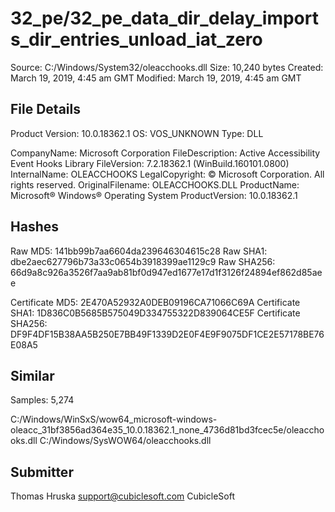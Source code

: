 32_pe/32_pe_data_dir_delay_imports_dir_entries_unload_iat_zero
==============================================================

Source:  C:/Windows/System32/oleacchooks.dll
Size:  10,240 bytes
Created:  March 19, 2019, 4:45 am GMT
Modified:  March 19, 2019, 4:45 am GMT

File Details
------------

Product Version:  10.0.18362.1
OS:  VOS_UNKNOWN
Type:  DLL

CompanyName:  Microsoft Corporation
FileDescription:  Active Accessibility Event Hooks Library
FileVersion:  7.2.18362.1 (WinBuild.160101.0800)
InternalName:  OLEACCHOOKS
LegalCopyright:  © Microsoft Corporation. All rights reserved.
OriginalFilename:  OLEACCHOOKS.DLL
ProductName:  Microsoft® Windows® Operating System
ProductVersion:  10.0.18362.1

Hashes
------

Raw MD5:  141bb99b7aa6604da239646304615c28
Raw SHA1:  dbe2aec627796b73a33c0654b3918399ae1129c9
Raw SHA256:  66d9a8c926a3526f7aa9ab81bf0d947ed1677e17d1f3126f24894ef862d85aee

Certificate MD5:  2E470A52932A0DEB09196CA71066C69A
Certificate SHA1:  1D836C0B5685B575049D334755322D839064CE5F
Certificate SHA256:  DF9F4DF15B38AA5B250E7BB49F1339D2E0F4E9F9075DF1CE2E57178BE76E08A5

Similar
-------

Samples:  5,274

C:/Windows/WinSxS/wow64_microsoft-windows-oleacc_31bf3856ad364e35_10.0.18362.1_none_4736d81bd3fcec5e/oleacchooks.dll
C:/Windows/SysWOW64/oleacchooks.dll

Submitter
---------

Thomas Hruska
support@cubiclesoft.com
CubicleSoft
